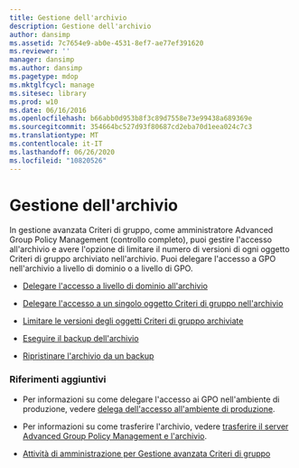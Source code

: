 ```yaml
---
title: Gestione dell'archivio
description: Gestione dell'archivio
author: dansimp
ms.assetid: 7c7654e9-ab0e-4531-8ef7-ae77ef391620
ms.reviewer: ''
manager: dansimp
ms.author: dansimp
ms.pagetype: mdop
ms.mktglfcycl: manage
ms.sitesec: library
ms.prod: w10
ms.date: 06/16/2016
ms.openlocfilehash: b66abb0d953b8f3c89d7558e73e99438a689369e
ms.sourcegitcommit: 354664bc527d93f80687cd2eba70d1eea024c7c3
ms.translationtype: MT
ms.contentlocale: it-IT
ms.lasthandoff: 06/26/2020
ms.locfileid: "10820526"
---
```

# Gestione dell'archivio


In gestione avanzata Criteri di gruppo, come amministratore Advanced Group Policy Management (controllo completo), puoi gestire l'accesso all'archivio e avere l'opzione di limitare il numero di versioni di ogni oggetto Criteri di gruppo archiviato nell'archivio. Puoi delegare l'accesso a GPO nell'archivio a livello di dominio o a livello di GPO.

-   [Delegare l'accesso a livello di dominio all'archivio](delegate-domain-level-access-to-the-archive-agpm30ops.md)

-   [Delegare l'accesso a un singolo oggetto Criteri di gruppo nell'archivio](delegate-access-to-an-individual-gpo-in-the-archive-agpm30ops.md)

-   [Limitare le versioni degli oggetti Criteri di gruppo archiviate](limit-the-gpo-versions-stored-agpm30ops.md)

-   [Eseguire il backup dell'archivio](back-up-the-archive.md)

-   [Ripristinare l'archivio da un backup](restore-the-archive-from-a-backup.md)

### Riferimenti aggiuntivi

-   Per informazioni su come delegare l'accesso ai GPO nell'ambiente di produzione, vedere [delega dell'accesso all'ambiente di produzione](delegate-access-to-the-production-environment-agpm30ops.md).

-   Per informazioni su come trasferire l'archivio, vedere [trasferire il server Advanced Group Policy Management e l'archivio](move-the-agpm-server-and-the-archive.md).

-   [Attività di amministrazione per Gestione avanzata Criteri di gruppo](performing-agpm-administrator-tasks-agpm30ops.md)

 

 





